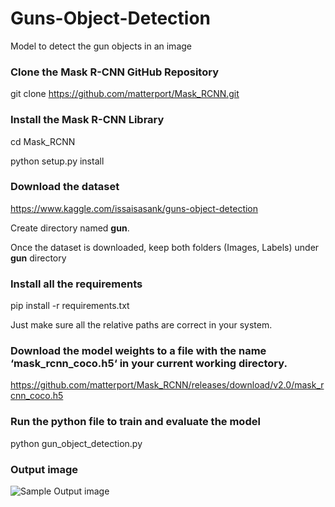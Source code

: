 # Guns-Object-Detection
Model to detect the gun objects in an image



### Clone the Mask R-CNN GitHub Repository
git clone https://github.com/matterport/Mask_RCNN.git



### Install the Mask R-CNN Library
cd Mask_RCNN

python setup.py install



### Download the dataset
https://www.kaggle.com/issaisasank/guns-object-detection

Create directory named **gun**.

Once the dataset is downloaded, keep both folders (Images, Labels) under **gun** directory



### Install all the requirements
pip install -r requirements.txt

Just make sure all the relative paths are correct in your system.


### Download the model weights to a file with the name ‘mask_rcnn_coco.h5‘ in your current working directory.
https://github.com/matterport/Mask_RCNN/releases/download/v2.0/mask_rcnn_coco.h5


### Run the python file to train and evaluate the model
python gun_object_detection.py


### Output image
![Sample Output image](Gangadharsmg/Guns-Object-Detection/sample_output1.png?raw=true "Result")
